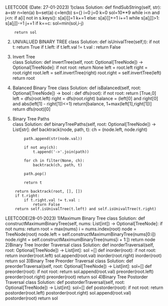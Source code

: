  LEETCODE (Date: 27-01-2023)
1)class Solution:
    def findSubString(self, str):
        a=str
        n=len(a)
        b=set(a)
        c=len(b)
        s={}
        i=0
        j=0
        k=0
        sol=10**9
        while i<n and j<n:
            if a[i] not in s.keys():
                s[a[i]]=1
                k+=1
            else:
                s[a[i]]+=1
            i+=1
            while s[a[j]]>1:
                s[a[j]]-=1
                j+=1
            if k==c:
                sol=min(sol,i-j)
                
        return sol
  
 2) UNIVALUED BINARY TREE
  class Solution:
    def isUnivalTree(self,t):
        if not t: return True
        if t.left:
            if t.left.val != t.val :
                return False 
 3) Invert Tree               
   class Solution:
    def invertTree(self, root: Optional[TreeNode]) -> Optional[TreeNode]:
            if not root:
                return None
            left = root.left
            right = root.right
            root.left = self.invertTree(right)
            root.right = self.invertTree(left)
            return root

4) Balanced Binary Tree
class Solution:
    def isBalanced(self, root: Optional[TreeNode]) -> bool :
        def dfs(root):
            if not root: 
                return [True,0]
            left = dfs(root.left)
            right = dfs(root.right)
            balance = (left[0] and right[0] and abs(left[1] - right[1])<=1)
            return[balance, 1+max(left[1],right[1])]
       return dfs(root)[0] 
    
5) Binary Tree Paths        
 class Solution:
    def binaryTreePaths(self, root: Optional[TreeNode]) -> List[str]:
        def backtrack(node, path, t):
            ch = (node.left, node.right)
            
            path.append(str(node.val))

            if not any(ch): 
                t.append('->'.join(path))
                
            for ch in filter(None, ch):
                backtrack(ch, path, t)
                
            path.pop()
                    
            return t
        
        return backtrack(root, [], [])
        if t.right:
            if t.right.val != t.val :
                return False
        return self.isUnivalTree(t.left) and self.isUnivalTree(t.right)

LEETCODE(28-01-2023)
1)Maximum Binary Tree
class Solution:
    def constructMaximumBinaryTree(self, nums: List[int]) -> Optional[TreeNode]:
        if not nums: return
        root = max(nums)
        i = nums.index(root)
        node = TreeNode(root)
        node.left = self.constructMaximumBinaryTree(nums[0:i])
        node.right = self.constructMaximumBinaryTree(nums[i + 1:])
        return node
2)Binary Tree Inorder Traversal
class Solution:
    def inorderTraversal(self, root: Optional[TreeNode]) -> List[int]:
        sol =[]
        def inorder(root):
            if not root: return 
            inorder(root.left)
            sol.append(root.val)
            inorder(root.right)
        inorder(root)
        return sol
3)Binary Tree Preorder Traversal
class Solution:
    def preorderTraversal(self, root: Optional[TreeNode]) -> List[int]:
        sol=[]
        def preorder(root):
            if not root: return
            sol.append(root.val)
            preorder(root.left)
            preorder(root.right)
        preorder(root)
        return sol
4)Binary Tree Postorder Traversal
class Solution:
    def postorderTraversal(self, root: Optional[TreeNode]) -> List[int]:
        sol=[]
        def postorder(root):
            if not root: return 
            postorder(root.left)
            postorder(root.right)
            sol.append(root.val)
        postorder(root)
        return sol
     
